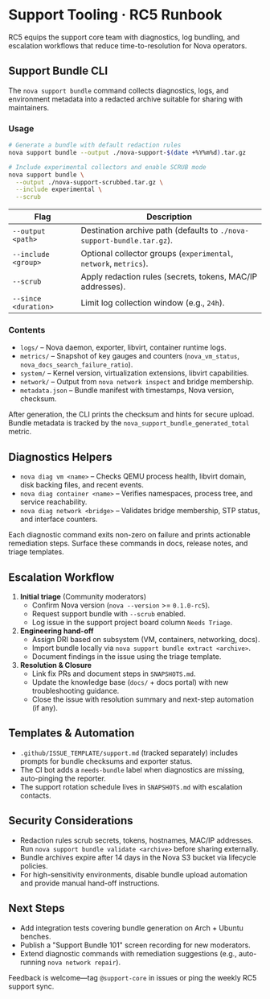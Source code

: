 # Support Tooling · RC5 Runbook

RC5 equips the support core team with diagnostics, log bundling, and escalation workflows that reduce time-to-resolution for Nova operators.

## Support Bundle CLI

The `nova support bundle` command collects diagnostics, logs, and environment metadata into a redacted archive suitable for sharing with maintainers.

### Usage

```bash
# Generate a bundle with default redaction rules
nova support bundle --output ./nova-support-$(date +%Y%m%d).tar.gz

# Include experimental collectors and enable SCRUB mode
nova support bundle \
  --output ./nova-support-scrubbed.tar.gz \
  --include experimental \
  --scrub
```

| Flag | Description |
| ---- | ----------- |
| `--output <path>` | Destination archive path (defaults to `./nova-support-bundle.tar.gz`). |
| `--include <group>` | Optional collector groups (`experimental`, `network`, `metrics`). |
| `--scrub` | Apply redaction rules (secrets, tokens, MAC/IP addresses). |
| `--since <duration>` | Limit log collection window (e.g., `24h`). |

### Contents

- `logs/` – Nova daemon, exporter, libvirt, container runtime logs.
- `metrics/` – Snapshot of key gauges and counters (`nova_vm_status`, `nova_docs_search_failure_ratio`).
- `system/` – Kernel version, virtualization extensions, libvirt capabilities.
- `network/` – Output from `nova network inspect` and bridge membership.
- `metadata.json` – Bundle manifest with timestamps, Nova version, checksum.

After generation, the CLI prints the checksum and hints for secure upload. Bundle metadata is tracked by the `nova_support_bundle_generated_total` metric.

## Diagnostics Helpers

- `nova diag vm <name>` – Checks QEMU process health, libvirt domain, disk backing files, and recent events.
- `nova diag container <name>` – Verifies namespaces, process tree, and service reachability.
- `nova diag network <bridge>` – Validates bridge membership, STP status, and interface counters.

Each diagnostic command exits non-zero on failure and prints actionable remediation steps. Surface these commands in docs, release notes, and triage templates.

## Escalation Workflow

1. **Initial triage** (Community moderators)
   - Confirm Nova version (`nova --version` >= `0.1.0-rc5`).
   - Request support bundle with `--scrub` enabled.
   - Log issue in the support project board column `Needs Triage`.
2. **Engineering hand-off**
   - Assign DRI based on subsystem (VM, containers, networking, docs).
   - Import bundle locally via `nova support bundle extract <archive>`.
   - Document findings in the issue using the triage template.
3. **Resolution & Closure**
   - Link fix PRs and document steps in `SNAPSHOTS.md`.
   - Update the knowledge base (`docs/` + docs portal) with new troubleshooting guidance.
   - Close the issue with resolution summary and next-step automation (if any).

## Templates & Automation

- `.github/ISSUE_TEMPLATE/support.md` (tracked separately) includes prompts for bundle checksums and exporter status.
- The CI bot adds a `needs-bundle` label when diagnostics are missing, auto-pinging the reporter.
- The support rotation schedule lives in `SNAPSHOTS.md` with escalation contacts.

## Security Considerations

- Redaction rules scrub secrets, tokens, hostnames, MAC/IP addresses. Run `nova support bundle validate <archive>` before sharing externally.
- Bundle archives expire after 14 days in the Nova S3 bucket via lifecycle policies.
- For high-sensitivity environments, disable bundle upload automation and provide manual hand-off instructions.

## Next Steps

- Add integration tests covering bundle generation on Arch + Ubuntu benches.
- Publish a "Support Bundle 101" screen recording for new moderators.
- Extend diagnostic commands with remediation suggestions (e.g., auto-running `nova network repair`).

Feedback is welcome—tag `@support-core` in issues or ping the weekly RC5 support sync.
